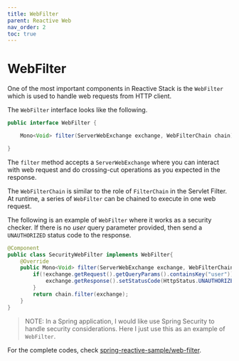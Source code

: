 ```yaml
---
title: WebFilter
parent: Reactive Web
nav_order: 2
toc: true
---
```


# WebFilter

One of the most important components in Reactive Stack is the `WebFilter` which is used to handle web requests from HTTP client.

The `WebFilter` interface looks like the following.

```java
public interface WebFilter {

	Mono<Void> filter(ServerWebExchange exchange, WebFilterChain chain);

}
```

The `filter` method accepts a `ServerWebExchange` where you can interact with web request and do crossing-cut operations as you expected in the response.

The `WebFilterChain` is similar to the  role of  `FilterChain` in the Servlet Filter.  At runtime, a series of  `WebFilter` can be chained to execute in one web request.

The following is an example of `WebFilter` where  it works as a security checker. If there is no *user* query parameter provided, then send a `UNAUTHORIZED` status code to the response.

```java
@Component
public class SecurityWebFilter implements WebFilter{
    @Override
    public Mono<Void> filter(ServerWebExchange exchange, WebFilterChain chain) {
        if(!exchange.getRequest().getQueryParams().containsKey("user")){
            exchange.getResponse().setStatusCode(HttpStatus.UNAUTHORIZED);
        }
        return chain.filter(exchange);
    }
}
```

> NOTE: In a Spring application, I would like use Spring Security to handle security considerations. Here I just use this as an example of `WebFilter`.
> 


For the complete codes, check [spring-reactive-sample/web-filter](https://github.com/hantsy/spring-reactive-sample/blob/master/web-filter).

